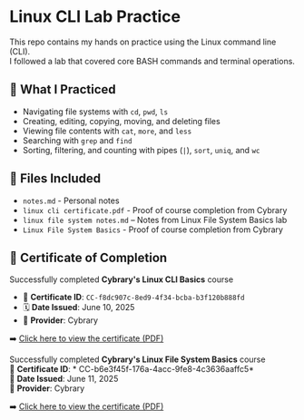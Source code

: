 # Linux CLI Lab Practice

This repo contains my hands on practice using the Linux command line (CLI).  
I followed a lab that covered core BASH commands and terminal operations.

## 🔧 What I Practiced

- Navigating file systems with `cd`, `pwd`, `ls`
- Creating, editing, copying, moving, and deleting files
- Viewing file contents with `cat`, `more`, and `less`
- Searching with `grep` and `find`
- Sorting, filtering, and counting with pipes (`|`), `sort`, `uniq`, and `wc`

## 📁 Files Included

- `notes.md` - Personal notes 
- `linux cli certificate.pdf` - Proof of course completion from Cybrary
- `linux file system notes.md` – Notes from Linux File System Basics lab
- `Linux File System Basics` - Proof of course completion from Cybrary

## 🧾 Certificate of Completion

Successfully completed **Cybrary's Linux CLI Basics** course  
- 📜 **Certificate ID**: `CC-f8dc907c-8ed9-4f34-bcba-b3f120b888fd`  
- 🗓️ **Date Issued**: June 10, 2025  
- 🏫 **Provider**: Cybrary  

➡️ [Click here to view the certificate (PDF)](./linux%20cli%20certificate.pdf)

Successfully completed **Cybrary's Linux File System Basics** course  
📄 **Certificate ID**: * CC-b6e3f45f-176a-4acc-9fe8-4c3636aaffc5*  
📅 **Date Issued**: June 11, 2025  
🏢 **Provider**: Cybrary  

➡️ [Click here to view the certificate (PDF)](./linux%20file%20system%20basics%20certificate.pdf)
